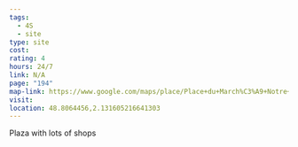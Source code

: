 ```yaml
---
tags:
  - 4S
  - site
type: site
cost: 
rating: 4
hours: 24/7
link: N/A
page: "194"
map-link: https://www.google.com/maps/place/Place+du+March%C3%A9+Notre+Dame,+78000+Versailles,+France/@48.8069381,2.1296578,17z/data=!3m1!4b1!4m6!3m5!1s0x47e67db16c64aa81:0x1a2541bff216d31d!8m2!3d48.8069346!4d2.1322327!16s%2Fg%2F11jv5v31qp?entry=ttu&g_ep=EgoyMDI0MDgyOC4wIKXMDSoASAFQAw%3D%3D
visit: 
location: 48.8064456,2.131605216641303
---
```

Plaza with lots of shops